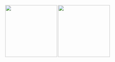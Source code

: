 <p><img src="https://github-readme-stats.vercel.app/api?username=Void-666&count_private=true&show_icons=true&border_radius=12&title_color=ff0000&bg_color=212125&text_color=ff0000" align="left" height="165" /><img src="https://github-readme-stats.vercel.app/api/top-langs/?username=Void-666&layout=compact&border_radius=12&title_color=ff0000&bg_color=212125&text_color=ff0000" align="left" height="165" /></p>
<br><br><br><br><br><br>

